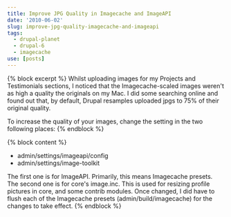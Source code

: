 ```yaml
---
title: Improve JPG Quality in Imagecache and ImageAPI
date: '2010-06-02'
slug: improve-jpg-quality-imagecache-and-imageapi
tags:
  - drupal-planet
  - drupal-6
  - imagecache
use: [posts]
---
```

{% block excerpt %}
Whilst uploading images for my Projects and Testimonials sections, I noticed that the Imagecache-scaled images weren't as high a quality the originals on my Mac. I did some searching online and found out that, by default, Drupal resamples uploaded jpgs to 75% of their original quality.

To increase the quality of your images, change the setting in the two following places:
{% endblock %}

{% block content %}
* admin/settings/imageapi/config
* admin/settings/image-toolkit

The first one is for ImageAPI. Primarily, this means Imagecache presets. The second one is for core's image.inc. This is used for resizing profile pictures in core, and some contrib modules. Once changed, I did have to flush each of the Imagecache presets (admin/build/imagecache) for the changes to take effect.
{% endblock %}
